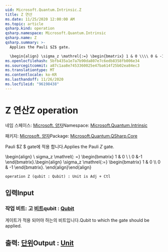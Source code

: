 ```yaml
---
uid: Microsoft.Quantum.Intrinsic.Z
title: Z 연산
ms.date: 11/25/2020 12:00:00 AM
ms.topic: article
qsharp.kind: operation
qsharp.namespace: Microsoft.Quantum.Intrinsic
qsharp.name: Z
qsharp.summary: >-
  Applies the Pauli $Z$ gate.

  \begin{align} \sigma_z \mathrel{:=} \begin{bmatrix} 1 & 0 \\\\ 0 & -1 \end{bmatrix}. \end{align}
ms.openlocfilehash: 5bfb435a1e7a7b90da807e7c6edb8358fb006e34
ms.sourcegitcommit: a87c1aa8e7453360025e47ba614f25b02ea84ec3
ms.translationtype: MT
ms.contentlocale: ko-KR
ms.lasthandoff: 11/26/2020
ms.locfileid: "96198438"
---
```

# <a name="z-operation"></a><span data-ttu-id="9ab5d-102">Z 연산</span><span class="sxs-lookup"><span data-stu-id="9ab5d-102">Z operation</span></span>

<span data-ttu-id="9ab5d-103">네임 스페이스: [Microsoft. 양자](xref:Microsoft.Quantum.Intrinsic)</span><span class="sxs-lookup"><span data-stu-id="9ab5d-103">Namespace: [Microsoft.Quantum.Intrinsic](xref:Microsoft.Quantum.Intrinsic)</span></span>

<span data-ttu-id="9ab5d-104">패키지: [Microsoft. 양자](https://nuget.org/packages/Microsoft.Quantum.QSharp.Core)</span><span class="sxs-lookup"><span data-stu-id="9ab5d-104">Package: [Microsoft.Quantum.QSharp.Core](https://nuget.org/packages/Microsoft.Quantum.QSharp.Core)</span></span>


<span data-ttu-id="9ab5d-105">Pauli $Z $ gate에 적용 합니다.</span><span class="sxs-lookup"><span data-stu-id="9ab5d-105">Applies the Pauli $Z$ gate.</span></span>

<span data-ttu-id="9ab5d-106">\begin{align} \ sigma_z \mathrel{: =} \begin{bmatrix} 1 & 0 \\ \\ 0 &-1 \end{bmatrix}.</span><span class="sxs-lookup"><span data-stu-id="9ab5d-106">\begin{align} \sigma_z \mathrel{:=} \begin{bmatrix} 1 & 0 \\\\ 0 & -1 \end{bmatrix}.</span></span>
<span data-ttu-id="9ab5d-107">\end{align}</span><span class="sxs-lookup"><span data-stu-id="9ab5d-107">\end{align}</span></span>

```qsharp
operation Z (qubit : Qubit) : Unit is Adj + Ctl
```


## <a name="input"></a><span data-ttu-id="9ab5d-108">입력</span><span class="sxs-lookup"><span data-stu-id="9ab5d-108">Input</span></span>

### <a name="qubit--qubit"></a><span data-ttu-id="9ab5d-109">작업 비트: 고 [비트](xref:microsoft.quantum.lang-ref.qubit)</span><span class="sxs-lookup"><span data-stu-id="9ab5d-109">qubit : [Qubit](xref:microsoft.quantum.lang-ref.qubit)</span></span>

<span data-ttu-id="9ab5d-110">게이트가 적용 되어야 하는의 비트입니다.</span><span class="sxs-lookup"><span data-stu-id="9ab5d-110">Qubit to which the gate should be applied.</span></span>



## <a name="output--unit"></a><span data-ttu-id="9ab5d-111">출력: [단위](xref:microsoft.quantum.lang-ref.unit)</span><span class="sxs-lookup"><span data-stu-id="9ab5d-111">Output : [Unit](xref:microsoft.quantum.lang-ref.unit)</span></span>

